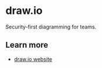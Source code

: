 # draw.io

Security-first diagramming for teams.

## Learn more
- [draw.io website](https://www.drawio.com/)